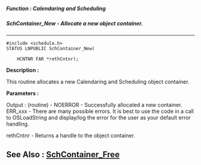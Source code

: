##### Function : Calendaring and Scheduling
##### SchContainer_New - Allocate a new object container.
---
```
#include <schedule.h>
STATUS LNPUBLIC SchContainer_New(

	HCNTNR FAR *rethCntnr);
```
**Description :**

This routine allocates a new Calendaring and Scheduling object container.

**Parameters :**

Output :
(routine)  -  NOERROR - Successfully allocated a new container.
ERR_xxx - There are many possible errors. It is best to use the code in a call to OSLoadString and display/log the error for the user as your default error handling.



rethCntnr  -  Returns a handle to the object container.


**See Also :**
[SchContainer_Free](/reference/Func/SchContainer_Free)
---
